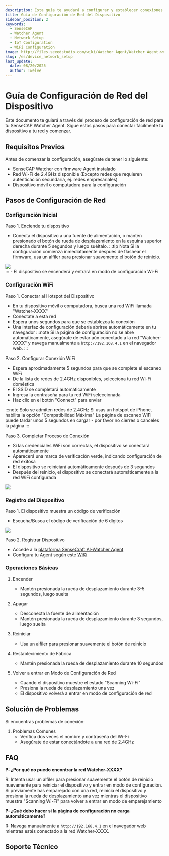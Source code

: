 ```yaml
---
description: Esta guía te ayudará a configurar y establecer conexiones de red para tu SenseCAP Watcher Agent
title: Guía de Configuración de Red del Dispositivo
sidebar_position: 2
keywords:
  - SenseCAP
  - Watcher Agent
  - Network Setup
  - IoT Configuration
  - WiFi Configuration
image: http://files.seeedstudio.com/wiki/Watcher_Agent/Watcher_Agent.webp
slug: /es/device_network_setup
last_update:
  date: 08/20/2025
  author: Twelve
---
```


# Guía de Configuración de Red del Dispositivo

Este documento te guiará a través del proceso de configuración de red para tu SenseCAP Watcher Agent. Sigue estos pasos para conectar fácilmente tu dispositivo a tu red y comenzar.

## Requisitos Previos

Antes de comenzar la configuración, asegúrate de tener lo siguiente:

- SenseCAP Watcher con firmware Agent instalado
- Red Wi-Fi de 2.4GHz disponible (Excepto redes que requieren autenticación secundaria, ej. redes empresariales)
- Dispositivo móvil o computadora para la configuración

## Pasos de Configuración de Red

### Configuración Inicial

Paso 1. Enciende tu dispositivo
- Conecta el dispositivo a una fuente de alimentación, o mantén presionado el botón de rueda de desplazamiento en la esquina superior derecha durante 5 segundos y luego suéltalo.
:::tip Nota
Si la configuración comienza inmediatamente después de flashear el firmware, usa un alfiler para presionar suavemente el botón de reinicio.
<div style={{textAlign:'center'}}><img src="http://files.seeedstudio.com/wiki/Watcher_Agent/Flash/finish2.jpg" style={{width:200, height:'auto'}}/></div>
:::
- El dispositivo se encenderá y entrará en modo de configuración Wi-Fi


### Configuración WiFi

Paso 1. Conectar al Hotspot del Dispositivo
- En tu dispositivo móvil o computadora, busca una red WiFi llamada "Watcher-XXXX"
- Conéctate a esta red
- Espera unos segundos para que se establezca la conexión
- Una interfaz de configuración debería abrirse automáticamente en tu navegador
:::note
Si la página de configuración no se abre automáticamente, asegúrate de estar aún conectado a la red "Watcher-XXXX" y navega manualmente a `http://192.168.4.1` en el navegador web.
:::

Paso 2. Configurar Conexión WiFi
- Espera aproximadamente 5 segundos para que se complete el escaneo WiFi
- De la lista de redes de 2.4GHz disponibles, selecciona tu red Wi-Fi doméstica
- El SSID se completará automáticamente
- Ingresa la contraseña para tu red WiFi seleccionada
- Haz clic en el botón "Connect" para enviar

:::note
Solo se admiten redes de 2.4GHz
Si usas un hotspot de iPhone, habilita la opción "Compatibilidad Máxima"
La página de escaneo WiFi puede tardar unos 5 segundos en cargar - por favor no cierres o canceles la página
:::

Paso 3. Completar Proceso de Conexión
- Si las credenciales WiFi son correctas, el dispositivo se conectará automáticamente
- Aparecerá una marca de verificación verde, indicando configuración de red exitosa
- El dispositivo se reiniciará automáticamente después de 3 segundos
- Después del reinicio, el dispositivo se conectará automáticamente a la red WiFi configurada

<div style={{textAlign:'center'}}><img src="http://files.seeedstudio.com/wiki/Watcher_Agent/firmware/wifi%20done.jpeg" style={{width:500, height:'auto'}}/></div> 


### Registro del Dispositivo

Paso 1. El dispositivo muestra un código de verificación
- Escucha/Busca el código de verificación de 6 dígitos
<div style={{textAlign:'center'}}><img src="http://files.seeedstudio.com/wiki/Watcher_Agent/firmware/activation.jpg" style={{width:300, height:'auto'}}/></div> 

Paso 2. Registrar Dispositivo
- Accede a la [plataforma SenseCraft AI-Watcher Agent](https://sensecraft.seeed.cc/ai/watcher-agent)
- Configura tu Agent según este [WiKi](https://wiki.seeedstudio.com/es/Web_Control_Panel/)

### Operaciones Básicas

1. Encender
   - Mantén presionada la rueda de desplazamiento durante 3-5 segundos, luego suelta

2. Apagar
   - Desconecta la fuente de alimentación
   - Mantén presionada la rueda de desplazamiento durante 3 segundos, luego suelta

3. Reiniciar
   - Usa un alfiler para presionar suavemente el botón de reinicio

4. Restablecimiento de Fábrica
   - Mantén presionada la rueda de desplazamiento durante 10 segundos

5. Volver a entrar en Modo de Configuración de Red
   - Cuando el dispositivo muestre el estado "Scanning Wi-Fi"
   - Presiona la rueda de desplazamiento una vez
   - El dispositivo volverá a entrar en modo de configuración de red

## Solución de Problemas

Si encuentras problemas de conexión:

1. Problemas Comunes
   - Verifica dos veces el nombre y contraseña del Wi-Fi
   - Asegúrate de estar conectándote a una red de 2.4GHz


## FAQ

**P: ¿Por qué no puedo encontrar la red Watcher-XXXX?**

R: Intenta usar un alfiler para presionar suavemente el botón de reinicio nuevamente para reiniciar el dispositivo y entrar en modo de configuración.
Si previamente has emparejado con una red, reinicia el dispositivo y presiona la rueda de desplazamiento una vez mientras el dispositivo muestra "Scanning Wi-Fi" para volver a entrar en modo de emparejamiento

**P: ¿Qué debo hacer si la página de configuración no carga automáticamente?**

R: Navega manualmente a `http://192.168.4.1` en el navegador web mientras estés conectado a la red Watcher-XXXX.

## Soporte Técnico

<div class="button_tech_support_container">
<a href="https://discord.com/invite/QqMgVwHT3X" class="button_tech_support_sensecap"></a>
<a href="https://support.sensecapmx.com/portal/en/home" class="button_tech_support_sensecap3"></a>
</div>

<div class="button_tech_support_container">
<a href="mailto:support@sensecapmx.com" class="button_tech_support_sensecap2"></a>
<a href="https://github.com/Seeed-Studio/wiki-documents/discussions/69" class="button_discussion"></a>
</div>